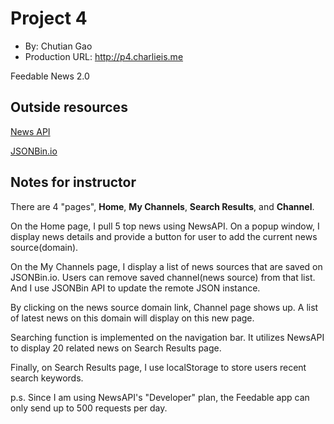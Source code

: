 # Project 4
+ By: Chutian Gao
+ Production URL: <http://p4.charlieis.me>

Feedable News 2.0

## Outside resources
[News API](https://newsapi.org/docs)

[JSONBin.io](https://jsonbin.io/)

## Notes for instructor
There are 4 "pages", **Home**, **My Channels**, **Search Results**, and **Channel**. 

On the Home page, I pull 5 top news using NewsAPI. On a popup window, I display news details and provide a button for user to add the current news source(domain). 

On the My Channels page, I display a list of news sources that are saved on JSONBin.io. Users can remove saved channel(news source) from that list. And I use JSONBin API to update the remote JSON instance.

By clicking on the news source domain link, Channel page shows up. A list of latest news on this domain will display on this new page.

Searching function is implemented on the navigation bar. It utilizes NewsAPI to display 20 related news on Search Results page.

Finally, on Search Results page, I use localStorage to store users recent search keywords.

p.s. Since I am using NewsAPI's "Developer" plan, the Feedable app can only send up to 500 requests per day. 
